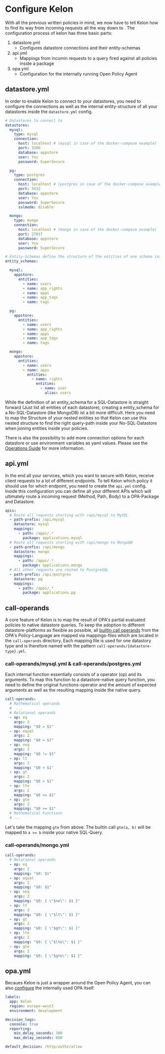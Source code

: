# Configure Kelon

With all the previous written policies in mind, we now have to tell Kelon how to find its way from incoming requests all the way down to  . The configuration process of kelon has three basic parts:

1. datastore.yml
    - Configures datastore connections and their entity-schemas
2. api.yml
    - Mappings from incomin requests to a query fired against all policies inside a package
3. opa.yml
    - Configuration for the internally running Open Policy Agent

## datastore.yml

In order to enable Kelon to connect to your datastores, you need to configure the connections as well as the internal entity-structure of all your datastores inside the `datastore.yml` config.

```yaml
# Datastores to connect to
datastores:
  mysql:
    type: mysql
    connection:
      host: localhost # (mysql in case of the docker-compose example)
      port: 3306
      database: appstore
      user: You
      password: SuperSecure

  pg:
    type: postgres
    connection:
      host: localhost # (postgres in case of the docker-compose example)
      port: 5432
      database: appstore
      user: You
      password: SuperSecure
      sslmode: disable

  mongo:
    type: mongo
    connection:
      host: localhost # (mongo in case of the docker-compose example)
      port: 27017
      database: appstore
      user: You
      password: SuperSecure

# Entity-Schemas define the structure of the entities of one schema inside a datastore
entity_schemas:

  mysql:
    appstore:
      entities:
        - name: users
        - name: app_rights
        - name: apps
        - name: app_tags
        - name: tags

  pg:
    appstore:
      entities:
        - name: users
        - name: app_rights
        - name: apps
        - name: app_tags
        - name: tags

  mongo:
    appstore:
      entities:
        - name: users
        - name: apps
          entities:
            - name: rights
              entities:
                - name: user
                  alias: users
```

While the definition of an entity_schema for a SQL-Datastore is straight forward (Just list all entities of each datastore), creating a entity_schema for a No-SQL-Datastore (like MongoDB) ist a bit more difficult. Here you need to map the Structure of your nested entities so that Kelon can use this nested structure to find the right query-path inside your No-SQL-Datastore when joining entities inside your policies.

There is also the possibility to add more connection options for each datastore or use environment variables as yaml values. Please see the [Operations Guide](/operations/Configuration/#datastoreyml) for more information.

## api.yml

In the end all your services, which you want to secure with Kelon, receive client requests to a lot of different endpoints. To tell Kelon which policy it should use for which endpoint, you need to create the `api.yml` config. Inside this configuration you can define all your different APIs which will ultimately route a incoming request (Method, Path, Body) to a OPA-Package and Datastore.

```yaml
apis:
  # Route all requests starting with /api/mysql to MySQL
  - path-prefix: /api/mysql
    datastore: mysql
    mappings:
      - path: /apps/.*
        package: applications.mysql
  # Route all requests starting with /api/mongo to MongoDB
  - path-prefix: /api/mongo
    datastore: mongo
    mappings:
      - path: /apps/.*
        package: applications.mongo
  # All other requests are routed to PostgreSQL
  - path-prefix: /api/postgres
    datastore: pg
    mappings:
      - path: /apps/.*
        package: applications.pg
```

## call-operands

A core feature of Kelon is to map the result of OPA's partial evaluated policies to native datastore queries. To keep the adoption to different datastore-platforms as flexible as possible, all [builtin call operands](https://www.openpolicyagent.org/docs/latest/policy-language/#operators) from the OPA's Policy-Language are mapped via mappings-files which are located in the `call-operands` directory. Each mapping file is used for one datastory type and is therefore named with the pattern `call-operands/{datastore-type}.yml`.

### call-operands/mysql.yml & call-operands/postgres.yml

Each internal function essentially consists of a operator (op) and its arguments. To map this function to a datastore-native query function, you need to define the original functions-operator and the amount of expected arguments as well as the resulting mapping inside the native query.

```yaml
call-operands:
  # Mathematical operands
  #  ...
  # Relational operands
  - op: eq
    args: 2
    mapping: "$0 = $1"
  - op: equal
    args: 2
    mapping: "$0 = $1"
  - op: neq
    args: 2
    mapping: "$0 != $1"
  - op: lt
    args: 2
    mapping: "$0 < $1"
  - op: gt
    args: 2
    mapping: "$0 > $1"
  - op: lte
    args: 2
    mapping: "$0 <= $1"
  - op: gte
    args: 2
    mapping: "$0 >= $1"
  # Mathematical Functions
  # ...
```

Let's take the mapping `gte` from above. The builtin call `gte(a, b)` will be mapped to `a >= b` inside your native SQL-Query.

### call-operands/mongo.yml

```yaml
call-operands:
  # Relational operands
  - op: eq
    args: 2
    mapping: "$0: $1"
  - op: equal
    args: 2
    mapping: "$0: $1"
  - op: neq
    args: 2
    mapping: "$0: { \"$ne\": $1 }"
  - op: lt
    args: 2
    mapping: "$0: { \"$lt\": $1 }"
  - op: gt
    args: 2
    mapping: "$0: { \"$gt\": $1 }"
  - op: lte
    args: 2
    mapping: "$0: { \"$lte\": $1 }"
  - op: gte
    args: 2
    mapping: "$0: { \"$gte\": $1 }"
```

## opa.yml

Becaues Kelon is just a wrapper around the Open Policy Agent, you can also [configure](https://www.openpolicyagent.org/docs/latest/configuration/) the internally used OPA itself.

```yaml
labels:
  app: Kelon
  region: europe-west3
  environment: development

decision_logs:
  console: true
  reporting:
    min_delay_seconds: 300
    max_delay_seconds: 600

default_decision: /http/authz/allow
```